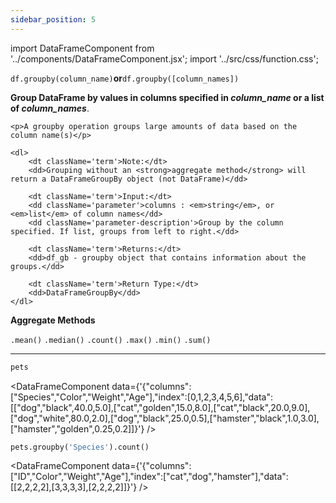 ```yaml
---
sidebar_position: 5
---
```


import DataFrameComponent from '../components/DataFrameComponent.jsx';
import '../src/css/function.css';

<code>df.groupby(column_name)</code><strong>or</strong><code>df.groupby([column_names])</code>

<div className='base'>
    <p><strong>Group DataFrame by values in columns specified in <em>column_name</em> or a list of <em>column_names</em></strong>.</p>
    
    <p>A groupby operation groups large amounts of data based on the column name(s)</p>

    <dl>
        <dt className='term'>Note:</dt>
        <dd>Grouping without an <strong>aggregate method</strong> will return a DataFrameGroupBy object (not DataFrame)</dd>

        <dt className='term'>Input:</dt>
        <dd className='parameter'>columns : <em>string</em>, or <em>list</em> of column names</dd>
        <dd className='parameter-description'>Group by the column specified. If list, groups from left to right.</dd>

        <dt className='term'>Returns:</dt>
        <dd>df_gb - groupby object that contains information about the groups.</dd>

        <dt className='term'>Return Type:</dt>
        <dd>DataFrameGroupBy</dd>
    </dl>

<p><strong>Aggregate Methods</strong></p>
<code>.mean()</code> <code>.median()</code> <code>.count()</code> <code>.max()</code> <code>.min()</code> <code>.sum()</code> 

</div>

---

```python
pets
```

<DataFrameComponent data={'{"columns":["Species","Color","Weight","Age"],"index":[0,1,2,3,4,5,6],"data":[["dog","black",40.0,5.0],["cat","golden",15.0,8.0],["cat","black",20.0,9.0],["dog","white",80.0,2.0],["dog","black",25.0,0.5],["hamster","black",1.0,3.0],["hamster","golden",0.25,0.2]]}'} />

```python
pets.groupby('Species').count()
```

<DataFrameComponent data={'{"columns":["ID","Color","Weight","Age"],"index":["cat","dog","hamster"],"data":[[2,2,2,2],[3,3,3,3],[2,2,2,2]]}'} />

